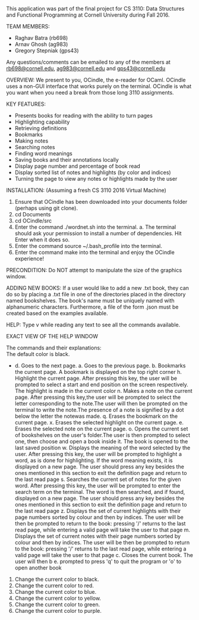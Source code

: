 This application was part of the final project for CS 3110: Data Structures and Functional Programming at Cornell University during Fall 2016. 

TEAM MEMBERS:
- Raghav Batra (rb698)
- Arnav Ghosh (ag983)
- Gregory Stepniak (gps43)

Any questions/comments can be emailed to any of the members at rb698@cornell.edu, ag983@cornell.edu and gps43@cornell.edu

OVERVIEW:
We present to you, OCindle, the e-reader for OCaml. 
OCindle uses a non-GUI interface that works purely on the terminal. 
OCindle is what you want when you need a break from those long 3110 assignments.

KEY FEATURES:
- Presents books for reading with the ability to turn pages
- Highlighting capability
- Retrieving definitions
- Bookmarks
- Making notes
- Searching notes
- Finding word meanings
- Saving books and their annotations locally
- Display page number and percentage of book read
- Display sorted list of notes and highlights (by color and indices)
- Turning the page to view any notes or highlights made by the user

INSTALLATION:
(Assuming a fresh CS 3110 2016 Virtual Machine)
1. Ensure that OCindle has been downloaded into your documents folder (perhaps using git clone).
2. cd Documents
3. cd OCindle/src
4. Enter the command ./wordnet.sh into the terminal.
   a. The terminal should ask your permission to install a number of dependencies.
      Hit Enter when it does so.
5. Enter the command source ~/.bash_profile into the terminal.
6. Enter the command make into the terminal and enjoy the OCindle experience!

PRECONDITION: Do NOT attempt to manipulate the size of the graphics window.

ADDING NEW BOOKS: 
If a user would like to add a new .txt book, they can do so
by placing a .txt file in one of the directories placed in the directory named bookshelves.
The book's name <bookname> must be uniquely named with alphanumeric characters.
Furthermore, a file of the form <bookname>.json must be created based on the examples
available.

HELP: Type v while reading any text to see all the commands available. 

EXACT VIEW OF THE HELP WINDOW

The commands and their explanations:  
The default color is black. 
 * d. Goes to the next page.
  a. Goes to the previous page. 
  b. Bookmarks the current page. A bookmark is displayed on the top right corner 
  h. Highlight the current page. After pressing this key, the user will be prompted to select a start and end position on the screen respectively. The highlight is made in the current color 
  n. Makes a note on the current page. After pressing this key,the user will be prompted to select the letter corresponding to the note.The user will then be prompted on the terminal to write the note.The presence of a note is signified by a dot below the letter the notewas made. 
  q. Erases the bookmark on the current page. 
  x. Erases the selected highlight on the current page. 
  e. Erases the selected note on the current page. 
  o. Opens the current set of bookshelves on the user's folder.The user is then prompted to select one, then choose and open a book inside it. The book is opened to the last saved position 
  w. Displays the meaning of the word selected by the user. After pressing this key, the user will be prompted to highlight a word, as is done for highlighting. If the word meaning exists, it is displayed on a new page. The user should press any key besides the ones mentioned in this section to exit the definition page and return to the last read page 
  s. Searches the current set of notes for the given word. After pressing this key, the user will be prompted to enter the search term on the terminal. The word is then searched, and if found, displayed on a new page. The user should press any key besides the ones mentioned in this section to exit the definition page and return to the last read page 
  z. Displays the set of current highlights with their page numbers sorted by colour and then by indices. The user will be then be prompted to return to the book: pressing '/' returns to the last read page, while entering a valid page will take the user to that page
  m. Displays the set of current notes with their page numbers sorted by colour and then by indices. The user will be then be prompted to return to the book: pressing '/' returns to the last read page, while entering a valid page will take the user to that page
  c. Closes the current book. The user will then b
  e. prompted to press 'q' to quit the program or 'o' to open another book
  1. Change the current color to black. 
  2. Change the current color to red. 
  3. Change the current color to blue. 
  4. Change the current color to yellow. 
  5. Change the current color to green. 
  6. Change the current color to purple. 

